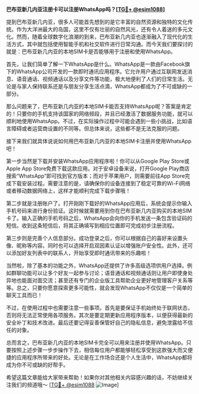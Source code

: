 **巴布亚新几内亚注册卡可以注册WhatsApp吗？[[TG💪+ @esim1088](https://t.me/s/esim1088)]**

提到巴布亚新几内亚，很多人可能首先想到的是它丰富的自然资源和独特的文化传统。作为大洋洲最大的岛国，这里不仅有壮丽的自然风光，还有令人着迷的多元文化。然而，随着全球数字化浪潮的到来，巴布亚新几内亚也逐渐融入了现代化的生活方式，其中就包括使用智能手机和社交软件进行日常沟通。而今天我们要探讨的就是：巴布亚新几内亚的本地SIM卡是否能够用于注册和使用WhatsApp。

首先，让我们简单了解一下WhatsApp是什么。WhatsApp是一款由Facebook旗下的WhatsApp公司开发的一款即时通讯应用程序。它允许用户通过互联网发送消息、语音通话、视频通话以及分享文件等功能，极大地便利了人们的日常生活。无论是与家人保持联系还是与朋友分享生活点滴，WhatsApp都成为了不可或缺的一部分。

那么问题来了，巴布亚新几内亚的本地SIM卡能否支持WhatsApp呢？答案是肯定的！只要你的手机支持该国家的网络频段，并且已经激活了数据服务功能，就可以顺利地使用WhatsApp。不过，在实际操作过程中可能会遇到一些小挑战，比如语言障碍或者运营商设置的不同等。但总体来说，这些都不是无法克服的问题。

接下来我们就具体说说如何用巴布亚新几内亚的本地SIM卡注册并使用WhatsApp吧！

第一步当然是下载并安装WhatsApp应用程序啦！你可以从Google Play Store或Apple App Store免费下载这款应用。对于安卓设备来说，打开Google Play商店搜索“WhatsApp”即可找到官方版本；而对于苹果用户，则需要前往App Store完成下载安装过程。需要注意的是，请确保你的设备连接到了稳定可靠的Wi-Fi网络或者移动数据网络上，这样才能顺利完成下载步骤哦！

第二步就是注册账户了。打开刚刚下载好的WhatsApp应用后，系统会提示你输入手机号码来进行身份验证。这时候就需要用到你在巴布亚新几内亚购买的本地SIM卡了。输入正确的手机号码之后，WhatsApp会向你的手机发送一条包含验证码的短信。收到这条短信后，将其正确填写到相应位置即可完成初步注册流程。

第三步则是完善个人信息部分。成功登录之后，你可以根据自己的喜好来设置头像、昵称等内容。同时也可以选择开启双因素认证以增强账户安全性。此外，还可以添加好友列表中的联系人，开始享受即时通讯带来的乐趣啦！

当然啦，除了基本的功能之外，WhatsApp还提供了许多高级选项供用户选择。例如群聊功能可以让多个好友一起参与讨论；语音通话和视频通话则让用户即使身处异地也能面对面交流；甚至还有专门的企业版工具帮助企业更好地管理客户关系等等。总之，只要你愿意探索更多可能性，就会发现WhatsApp不仅仅是一个简单的聊天工具而已！

不过，在使用过程中也需要注意一些事项。首先是要保证手机始终处于联网状态，否则将无法正常使用各项服务。其次是要定期更新应用程序版本，以便获得最新的安全补丁和技术改进。最后还要记得妥善保管好自己的隐私信息，避免泄露给不信任的对象。

总而言之，巴布亚新几内亚的本地SIM卡完全可以用来注册并使用WhatsApp。只要按照上述步骤一步步操作下去，相信每位用户都能够轻松享受到这款强大而又便捷的应用程序所带来的好处。无论是在工作场合还是个人生活中，WhatsApp都将成为你不可或缺的好帮手。

希望这篇文章能给大家带来帮助！如果你对其他相关内容感兴趣的话，不妨继续关注我们的频道哦～ [[TG💪+ @esim1088](https://t.me/s/esim1088) ![Image](https://i.postimg.cc/4NQfJmqS/Snipaste-2025-05-13-00-14-12.png)]